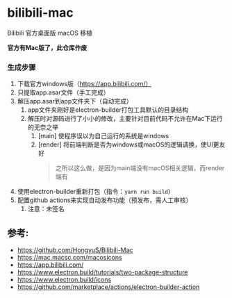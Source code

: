 # bilibili-mac

Bilibili 官方桌面版 macOS 移植

**官方有Mac版了，此仓库作废**

### 生成步骤

1. 下载官方windows版（https://app.bilibili.com/）
2. 只提取app.asar文件（手工完成）
3. 解压app.asar到app文件夹下（自动完成）
    1. app文件夹刚好是electron-builder打包工具默认的目录结构
    2. 解压时对源码进行了小小的修改，主要针对目前代码不允许在Mac下运行的无奈之举
        1. [main] 使程序误以为自己运行的系统是windows
        2. [render] 将前端判断是否为windows或macOS的逻辑调换，使UI更友好
           > 之所以这么做，是因为main端没有macOS相关逻辑，而render端有
4. 使用electron-builder重新打包（指令：`yarn run build`）
5. 配置github actions来实现自动发布功能（预发布，需人工审核）
    1. 注意：未签名

## 参考:

- https://github.com/HongyuS/Bilibili-Mac
- https://mac.macsc.com/macosicons
- https://app.bilibili.com/
- https://www.electron.build/tutorials/two-package-structure
- https://www.electron.build/icons
- https://github.com/marketplace/actions/electron-builder-action
